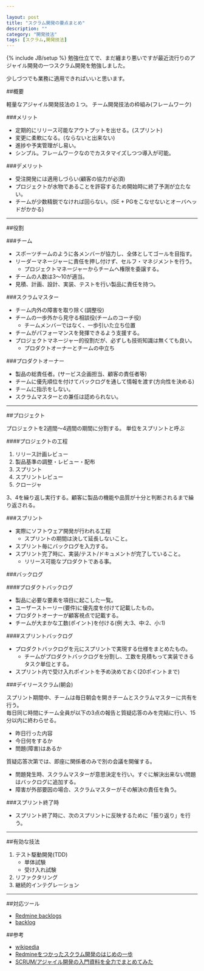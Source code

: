 ```yaml
---

layout: post
title: "スクラム開発の要点まとめ"
description: ""
category: "開発技法"
tags: [スクラム,開発技法]
---
```

{% include JB/setup %}
勉強仕立てで、まだ纏まり悪いですが最近流行りのアジャイル開発の一つスクラム開発を勉強しました。

少しづつでも業務に適用できればいいと思います。

##概要

軽量なアジャイル開発技法の１つ。
チーム開発技法の枠組み(フレームワーク)

###メリット

* 定期的にリリース可能なアウトプットを出せる。(スプリント)
* 変更に柔軟になる。(ならないと出来ない)
* 進捗や予実管理がし易い。
* シンプル。フレームワークなのでカスタマイズしつつ導入が可能。

###デメリット

* 受注開発には適用しづらい(顧客の協力が必須)
* プロジェクトが水物であることを許容するため開始時に終了予測が立たない。
* チームが少数精鋭でなければ回らない。(SE + PGをこなせないとオーバヘッドがかかる)

---

##役割

###チーム

* スポーツチームのように各メンバーが協力し、全体としてゴールを目指す。
* リーダーマネージャーに責任を押し付けず、セルフ・マネジメントを行う。
	* プロジェクトマネージャーからチームへ権限を委譲する。
* チームの人数は3〜10が適当。
* 見積、計画、設計、実装、テストを行い製品に責任を持つ。

###スクラムマスター

* チーム内外の障害を取り除く(調整役)
* チームの一歩外から見守る相談役(チームのコーチ役)
	* チームメンバーではなく、一歩引いた立ち位置
* チームがパフォーマンスを発揮できるよう支援する。
* プロジェクトマネージャー的役割だが、必ずしも技術知識は無くても良い。
	* プロダクトオーナーとチームの中立ち

###プロダクトオーナー

* 製品の総責任者。(サービス企画担当、顧客の責任者等)
* チームに優先順位を付けてバックログを通して情報を渡す(方向性を決める)
* チームに指示をしない。
* スクラムマスターとの兼任は認められない。

---

##プロジェクト

プロジェクトを2週間〜4週間の期間に分割する。
単位をスプリントと呼ぶ

####プロジェクトの工程

1. リリース計画レビュー
2. 製品基準の調整・レビュー・配布
3. スプリント
4. スプリントレビュー
5. クロージャ

3、4を繰り返し実行する。顧客に製品の機能や品質が十分と判断されるまで繰り返される。

###スプリント

* 実際にソフトウェア開発が行われる工程
	* スプリントの期間は決して延長しないこと。
* スプリント毎にバックログを入力する。
* スプリント完了時に、実装/テスト/ドキュメントが完了していること。
	* リリース可能なプロダクトである事。

###バックログ

####プロダクトバックログ

* 製品に必要な要素を項目に起こした一覧。
* ユーザーストーリー(要件)に優先度を付けて記載したもの。
* プロダクトオーナーが顧客視点で記載する。
* チームが大まかな工数(ポイント)を付ける(例 大:3、中:2、小:1)

####スプリントバックログ

* プロダクトバックログを元にスプリントで実現する仕様をまとめたもの。
	* チームがプロダクトバックログを分割し、工数を見積もって実装できるタスク単位とする。
* スプリント内で受け入れポイントを予め決めておく(20ポイントまで)

###デイリースクラム(朝会)

スプリント期間中、チームは毎日朝会を開きチームとスクラムマスターに共有を行う。  
毎日同じ時間にチーム全員が以下の3点の報告と質疑応答のみを完結に行い、15分以内に終わらせる。

* 昨日行った内容
* 今日何をするか
* 問題(障害)はあるか

質疑応答次第では、即座に関係者のみで別の会議を開催する。

* 問題発生時、スクラムマスターが意思決定を行い。すぐに解決出来ない問題はバックログに追加する。
* 障害が外部要因の場合、スクラムマスターがその解決の責任を負う。

###スプリント終了時

* スプリント終了時に、次のスプリントに反映するために「振り返り」を行う。

---

##有効な技法

1. テスト駆動開発(TDD)
	* 単体試験
	* 受け入れ試験
2. リファクタリング
3. 継続的インテグレーション

---

##対応ツール

* [Redmine backlogs](http://www.redminebacklogs.net/)
* [backlog](http://www.backlog.jp/)


##参考

* [wikipedia][]
* [Redmineをつかったスクラム開発のはじめの一歩][]
* [SCRUM/アジャイル開発の入門資料を全力でまとめてみた][]

[Wikipedia]: http://ja.wikipedia.org/wiki/%E3%82%B9%E3%82%AF%E3%83%A9%E3%83%A0_(%E3%82%BD%E3%83%95%E3%83%88%E3%82%A6%E3%82%A7%E3%82%A2%E9%96%8B%E7%99%BA)
[Redmineをつかったスクラム開発のはじめの一歩]: http://www.slideshare.net/kiita312/redmine-13390212 
[SCRUM/アジャイル開発の入門資料を全力でまとめてみた]: http://morizyun.github.io/blog/scrum-agile-xp-book-review/
